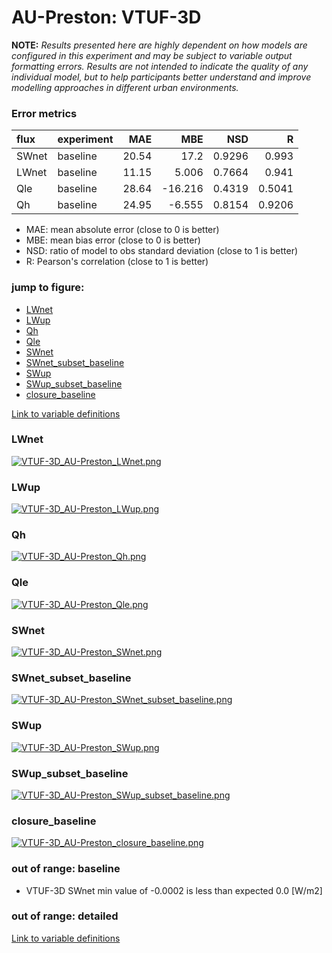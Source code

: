 # AU-Preston: VTUF-3D

**NOTE:** *Results presented here are highly dependent on how models are configured in this experiment and may be subject to variable output formatting errors. Results are not intended to indicate the quality of any individual model, but to help participants better understand and improve modelling approaches in different urban environments.*

### Error metrics

| flux   | experiment   |   MAE |     MBE |    NSD |      R |
|:-------|:-------------|------:|--------:|-------:|-------:|
| SWnet  | baseline     | 20.54 |  17.2   | 0.9296 | 0.993  |
| LWnet  | baseline     | 11.15 |   5.006 | 0.7664 | 0.941  |
| Qle    | baseline     | 28.64 | -16.216 | 0.4319 | 0.5041 |
| Qh     | baseline     | 24.95 |  -6.555 | 0.8154 | 0.9206 |

 - MAE: mean absolute error (close to 0 is better)
 - MBE: mean bias error (close to 0 is better)
 - NSD: ratio of model to obs standard deviation (close to 1 is better)
 - R: Pearson's correlation (close to 1 is better)

### jump to figure:
 - [LWnet](#lwnet)
 - [LWup](#lwup)
 - [Qh](#qh)
 - [Qle](#qle)
 - [SWnet](#swnet)
 - [SWnet_subset_baseline](#swnet_subset_baseline)
 - [SWup](#swup)
 - [SWup_subset_baseline](#swup_subset_baseline)
 - [closure_baseline](#closure_baseline)

[Link to variable definitions](../modelattrs/variable_definitions.md)

### <a name="lwnet"></a>LWnet
[![VTUF-3D_AU-Preston_LWnet.png](VTUF-3D_AU-Preston_LWnet.png)](VTUF-3D_AU-Preston_LWnet.png)

### <a name="lwup"></a>LWup
[![VTUF-3D_AU-Preston_LWup.png](VTUF-3D_AU-Preston_LWup.png)](VTUF-3D_AU-Preston_LWup.png)

### <a name="qh"></a>Qh
[![VTUF-3D_AU-Preston_Qh.png](VTUF-3D_AU-Preston_Qh.png)](VTUF-3D_AU-Preston_Qh.png)

### <a name="qle"></a>Qle
[![VTUF-3D_AU-Preston_Qle.png](VTUF-3D_AU-Preston_Qle.png)](VTUF-3D_AU-Preston_Qle.png)

### <a name="swnet"></a>SWnet
[![VTUF-3D_AU-Preston_SWnet.png](VTUF-3D_AU-Preston_SWnet.png)](VTUF-3D_AU-Preston_SWnet.png)

### <a name="swnet_subset_baseline"></a>SWnet_subset_baseline
[![VTUF-3D_AU-Preston_SWnet_subset_baseline.png](VTUF-3D_AU-Preston_SWnet_subset_baseline.png)](VTUF-3D_AU-Preston_SWnet_subset_baseline.png)

### <a name="swup"></a>SWup
[![VTUF-3D_AU-Preston_SWup.png](VTUF-3D_AU-Preston_SWup.png)](VTUF-3D_AU-Preston_SWup.png)

### <a name="swup_subset_baseline"></a>SWup_subset_baseline
[![VTUF-3D_AU-Preston_SWup_subset_baseline.png](VTUF-3D_AU-Preston_SWup_subset_baseline.png)](VTUF-3D_AU-Preston_SWup_subset_baseline.png)

### <a name="closure_baseline"></a>closure_baseline
[![VTUF-3D_AU-Preston_closure_baseline.png](VTUF-3D_AU-Preston_closure_baseline.png)](VTUF-3D_AU-Preston_closure_baseline.png)

### out of range: baseline

 - VTUF-3D SWnet min value of -0.0002 is less than expected 0.0 [W/m2]

### out of range: detailed



[Link to variable definitions](../modelattrs/variable_definitions.md)

